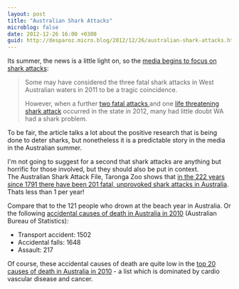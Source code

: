 ```yaml
---
layout: post
title: "Australian Shark Attacks"
microblog: false
date: 2012-12-26 16:00 +0300
guid: http://desparoz.micro.blog/2012/12/26/australian-shark-attacks.html
---
```

<p>Its summer, the news is a little light on, so the <a href="http://www.smh.com.au/wa-news/wa-continues-fight-against-shark-attacks-20121217-2bika.html">media begins to focus on shark attacks</a>:
<blockquote>Some may have considered the three fatal shark attacks in West Australian waters in 2011 to be a tragic coincidence.</p>
<p>However, when a further <a href="http://www.watoday.com.au/wa-news/timeline-of-shark-attacks-on-wa-beaches-20081227-75sl.html">two fatal attacks </a>and one <a href="http://www.watoday.com.au/wa-news/fight-or-flight-i-chose-fight-shark-survivor-20121210-2b5rt.html">life threatening shark attack</a> occurred in the state in 2012, many had little doubt WA had a shark problem.</p></blockquote>
<p>To be fair, the article talks a lot about the positive research that is being done to deter sharks, but nonetheless it is a predictable story in the media in the Australian summer.</p>
<p>I'm not going to suggest for a second that shark attacks are anything but horrific for those involved, but they should also be put in context. The Australian Shark Attack File, Taronga Zoo shows that <a href="http://taronga.org.au/animals-conservation/conservation-science/australian-shark-attack-file/latest-figures">in the 222 years since 1791 there have been 201 fatal, unprovoked shark attacks in Australia</a>. Thats less than 1 per year!</p>
<p>Compare that to the 121 people who drown at the beach year in Australia. Or the following <a href="http://www.abs.gov.au/ausstats/abs@.nsf/Products/1676C30C00F8776CCA2579C6000F7064?opendocument">accidental causes of death in Australia in 2010</a> (Australian Bureau of Statistics):</p>
<ul>
<li><span style="line-height: 16px;">Transport accident: 1502</span></li>
<li>Accidental falls: 1648</li>
<li>Assault: 217</li>
</ul>
<p>Of course, these accidental causes of death are quite low in the <a href="http://www.lifehacker.com.au/2012/03/the-most-common-causes-of-death-in-australia/">top 20 causes of death in Australia in 2010</a> - a list which is dominated by cardio vascular disease and cancer.</p>
